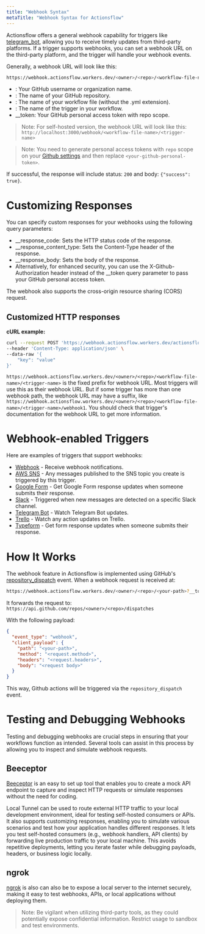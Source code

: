 ```yaml
---
title: "Webhook Syntax"
metaTitle: "Webhook Syntax for Actionsflow"
---
```


Actionsflow offers a general webhook capability for triggers like [telegram_bot](https://github.com/actionsflow/actionsflow/tree/main/packages/actionsflow-trigger-telegram_bot), allowing you to receive timely updates from third-party platforms. If a trigger supports webhooks, you can set a webhook URL on the third-party platform, and the trigger will handle your webhook events.

Generally, a webhook URL will look like this:

```bash
https://webhook.actionsflow.workers.dev/<owner>/<repo>/<workflow-file-name>/<trigger-name>?__token=<your-github-personal-token>
```
- <owner>: Your GitHub username or organization name.
- <repo>: The name of your GitHub repository.
- <workflow-file-name>: The name of your workflow file (without the .yml extension).
- <trigger-name>: The name of the trigger in your workflow.
- __token: Your GitHub personal access token with repo scope.

> Note: For self-hosted version, the webhook URL will look like this: `http://localhost:3000/webhook/<workflow-file-name>/<trigger-name>`

> Note: You need to generate personal access tokens with `repo` scope on your [Github settings](https://github.com/settings/tokens) and then replace `<your-github-personal-token>`.

If successful, the response will include status: `200` and body: `{"success": true}`.

# Customizing Responses

You can specify custom responses for your webhooks using the following query parameters:
- __response_code: Sets the HTTP status code of the response.
- __response_content_type: Sets the Content-Type header of the response.
- __response_body: Sets the body of the response.
- Alternatively, for enhanced security, you can use the X-Github-Authorization header instead of the __token query parameter to pass your GitHub personal access token.

The webhook also supports the cross-origin resource sharing (CORS) request.

## Customized HTTP responses

**cURL example:**

```bash
curl --request POST 'https://webhook.actionsflow.workers.dev/actionsflow/webhook2github/webhook/webhook?__token=<your-github-personal-token>&__response_code=200' \
--header 'Content-Type: application/json' \
--data-raw '{
    "key": "value"
}'
```

`https://webhook.actionsflow.workers.dev/<owner>/<repo>/<workflow-file-name>/<trigger-name>` is the fixed prefix for webhook URL. Most triggers will use this as their webhook URL. But if some trigger has more than one webhook path, the webhook URL may have a suffix, like `https://webhook.actionsflow.workers.dev/<owner>/<repo>/<workflow-file-name>/<trigger-name>/webhook1`. You should check that trigger's documentation for the webhook URL to get more information.

# Webhook-enabled Triggers

Here are examples of triggers that support webhooks:

- [Webhook](./triggers/webhook.md) - Receive webhook notifications.
- [AWS SNS](https://github.com/actionsflow/actionsflow/tree/main/packages/actionsflow-trigger-aws_sns) - Any messages published to the SNS topic you create is triggered by this trigger.
- [Google Form](https://github.com/actionsflow/actionsflow/tree/main/packages/actionsflow-trigger-google_form) - Get Google Form response updates when someone submits their response.
- [Slack](https://github.com/actionsflow/actionsflow/tree/main/packages/actionsflow-trigger-slack) - Triggered when new messages are detected on a specific Slack channel.
- [Telegram Bot](https://github.com/actionsflow/actionsflow/tree/main/packages/actionsflow-trigger-telegram_bot) - Watch Telegram Bot updates.
- [Trello](https://github.com/actionsflow/actionsflow/tree/main/packages/actionsflow-trigger-trello) - Watch any action updates on Trello.
- [Typeform](https://github.com/actionsflow/actionsflow/tree/main/packages/actionsflow-trigger-typeform) - Get form response updates when someone submits their response.

# How It Works

The webhook feature in Actionsflow is implemented using GitHub's [repository_dispatch](https://docs.github.com/en/actions/writing-workflows/choosing-when-your-workflow-runs/events-that-trigger-workflows#repository_dispatch) event. When a webhook request is received at:

```bash
https://webhook.actionsflow.workers.dev/<owner>/<repo>/<your-path>?__token=<your-github-personal-token>
```

It forwards the request to: `https://api.github.com/repos/<owner>/<repo>/dispatches`

With the following payload:

```json
{
  "event_type": "webhook",
  "client_payload": {
    "path": "<your-path>",
    "method": "<request.method>",
    "headers": "<request.headers>",
    "body": "<request body>"
  }
}
```

This way, Github actions will be triggered via the `repository_dispatch` event.

# Testing and Debugging Webhooks

Testing and debugging webhooks are crucial steps in ensuring that your workflows function as intended. Several tools can assist in this process by allowing you to inspect and simulate webhook requests.

## Beeceptor
[Beeceptor](https://beeceptor.com/webhook-integration/) is an easy to set up tool that enables you to create a mock API endpoint to capture and inspect HTTP requests or simulate responses without the need for coding.

Local Tunnel can be used to route external HTTP traffic to your local development environment, ideal for testing self-hosted consumers or APIs. It also supports customizing responses, enabling you to simulate various scenarios and test how your application handles different responses. It lets you test self-hosted consumers (e.g., webhook handlers, API clients) by forwarding live production traffic to your local machine. This avoids repetitive deployments, letting you iterate faster while debugging payloads, headers, or business logic locally.

## ngrok
[ngrok](https://ngrok.com/) is also can also be to expose a local server to the internet securely, making it easy to test webhooks, APIs, or local applications without deploying them.

> Note: Be vigilant when utilizing third-party tools, as they could potentially expose confidential information. Restrict usage to sandbox and test environments.
